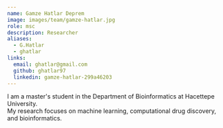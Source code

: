 ```yaml
---
name: Gamze Hatlar Deprem 
image: images/team/gamze-hatlar.jpg
role: msc 
description: Researcher
aliases:
  - G.Hatlar
  - ghatlar
links:
  email: ghatlar@gmail.com
  github: ghatlar97
  linkedin: gamze-hatlar-299a46203
---
```


I am a master's student in the Department of Bioinformatics at Hacettepe University.  
My research focuses on machine learning, computational drug discovery, and bioinformatics. 

